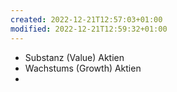 ```yaml
---
created: 2022-12-21T12:57:03+01:00
modified: 2022-12-21T12:59:32+01:00
---
```


- Substanz (Value) Aktien
- Wachstums (Growth) Aktien
-
